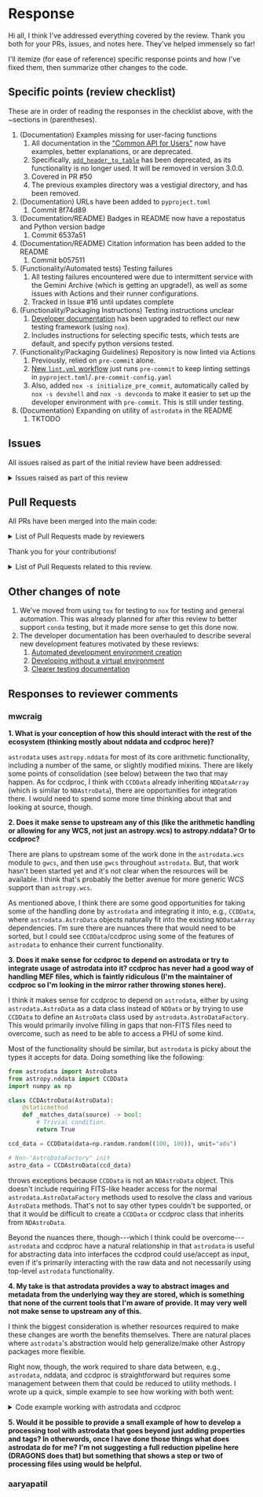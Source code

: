 # Response

Hi all, I think I've addressed everything covered by the review. Thank you both
for your PRs, issues, and notes here. They've helped immensely so far!

I'll itemize (for ease of reference) specific response points and how I've fixed them, then summarize other changes to the code.

## Specific points (review checklist)

These are in order of reading the responses in the checklist above, with the ~sections in (parentheses).

[api_short]: https://geminidrsoftware.github.io/astrodata/api_short.html
[add_header_to_table]: https://geminidrsoftware.github.io/astrodata/api/astrodata.add_header_to_table.html
[testing docs]: https://geminidrsoftware.github.io/astrodata/developer/index.html#run-the-tests
[lint workflow]: https://github.com/GeminiDRSoftware/astrodata/blob/main/.github/workflows/lint.yml

<!-- TODO: <details> & <summary> for this section -->

1. (Documentation) Examples missing for user-facing functions
    1. All documentation in the ["Common API for Users"][api_short] now
    have examples, better explanations, or are deprecated.
    2. Specifically, [`add_header_to_table`][add_header_to_table] has been deprecated, as its functionality is no longer used. It will be removed in version 3.0.0.
    3. Covered in PR #50
    4. The previous examples directory was a vestigial directory, and has been removed.
2. (Documentation) URLs have been added to `pyproject.toml`
    1. Commit 8f74d89
3. (Documentation/README) Badges in README now have a repostatus and Python version badge
    1. Commit 6537a51
4. (Documentation/README) Citation information has been added to the README
    1. Commit b057511
5. (Functionality/Automated tests) Testing failures
    1. All testing failures encountered were due to intermittent service with the Gemini Archive (which is getting an upgrade!), as well as some issues with Actions and their runner configurations.
    2. Tracked in Issue #16 until updates complete
6. (Functionality/Packaging Instructions) Testing instructions unclear
    1. [Developer documentation][testing docs] has been upgraded to reflect our new testing framework (using `nox`).
    2. Includes instructions for selecting specific tests, which tests are default, and specify python versions tested.
7. (Functionality/Packaging Guidelines) Repository is now linted via Actions
    1. Previously, relied on `pre-commit` alone.
    2. [New `lint.yml` workflow][lint workflow] just runs `pre-commit` to keep linting settings in `pyproject.toml`/`.pre-commit-config.yaml`
    3. Also, added `nox -s initialize_pre_commit`, automatically called by `nox -s devshell` and `nox -s devconda` to make it easier to set up the developer environment with `pre-commit`. This is still under testing.
8. (Documentation) Expanding on utility of `astrodata` in the README
    1. TKTODO

## Issues
All issues raised as part of the initial review have been addressed:

<details>

<summary>Issues raised as part of this review</summary>

+ [Issue #18](https://github.com/GeminiDRSoftware/astrodata/issues/18)
+ [Issue #19](https://github.com/GeminiDRSoftware/astrodata/issues/19)
+ [Issue #22](https://github.com/GeminiDRSoftware/astrodata/issues/22)
+ [Issue #23](https://github.com/GeminiDRSoftware/astrodata/issues/23)
+ [Issue #25](https://github.com/GeminiDRSoftware/astrodata/issues/25)
+ [Issue #26](https://github.com/GeminiDRSoftware/astrodata/issues/26)
+ [Issue #27](https://github.com/GeminiDRSoftware/astrodata/issues/27)
+ [Issue #28](https://github.com/GeminiDRSoftware/astrodata/issues/28)
+ [Issue #29](https://github.com/GeminiDRSoftware/astrodata/issues/29)
+ [Issue #33](https://github.com/GeminiDRSoftware/astrodata/issues/33)

</details>

## Pull Requests

All PRs have been merged into the main code:

<details>

<summary>List of Pull Requests made by reviewers</summary>

+ [Pull Request #20](https://github.com/GeminiDRSoftware/astrodata/pull/20)
+ [Pull Request #21](https://github.com/GeminiDRSoftware/astrodata/pull/21)

</details>

Thank you for your contributions!

<details>

<summary>List of Pull Requests related to this review.</summary>

+ [Pull Request #24](https://github.com/GeminiDRSoftware/astrodata/pull/24)
+ [Pull Request #31](https://github.com/GeminiDRSoftware/astrodata/pull/31)
+ [Pull Request #32](https://github.com/GeminiDRSoftware/astrodata/pull/32)
+ [Pull Request #34](https://github.com/GeminiDRSoftware/astrodata/pull/34)
+ [Pull Request #38](https://github.com/GeminiDRSoftware/astrodata/pull/38)
+ [Pull Request #41](https://github.com/GeminiDRSoftware/astrodata/pull/41)
+ [Pull Request #46](https://github.com/GeminiDRSoftware/astrodata/pull/46)
+ [Pull Request #48](https://github.com/GeminiDRSoftware/astrodata/pull/48)
+ [Pull Request #50](https://github.com/GeminiDRSoftware/astrodata/pull/50)
+ [Pull Request #51](https://github.com/GeminiDRSoftware/astrodata/pull/51)
+ [Pull Request #53](https://github.com/GeminiDRSoftware/astrodata/pull/53)

</details>


## Other changes of note

[devshells]: https://geminidrsoftware.github.io/astrodata/developer/index.html#install-the-dependencies
[poetry devs]: https://geminidrsoftware.github.io/astrodata/developer/index.html#install-the-dependencies
[test docs]: https://geminidrsoftware.github.io/astrodata/developer/index.html#run-the-tests

1. We've moved from using `tox` for testing to `nox` for testing and general automation. This was already planned for after this review to better support `conda` testing, but it made more sense to get this done now.
2. The developer documentation has been overhauled to describe several new development features motivated by these reviews:
    1. [Automated development environment creation][devshells]
    2. [Developing without a virtual environment][poetry devs]
    3. [Clearer testing documentation][test docs]

## Responses to reviewer comments

### mwcraig

**1. What is your conception of how this should interact with the rest of the ecosystem (thinking mostly about nddata and ccdproc here)?**

`astrodata` uses `astropy.nddata` for most of its core arithmetic functionality, including a number of the same, or slightly modified mixins. There are likely some points of consolidation (see below) between the two that may happen. As for ccdproc, I think with `CCDData` already inheriting `NDDataArray` (which is similar to `NDAstroData`), there are opportunities for integration there. I would need to spend some more time thinking about that and looking at source, though.

**2. Does it make sense to upstream any of this (like the arithmetic handling or allowing for any WCS, not just an astropy.wcs) to astropy.nddata? Or to ccdproc?**

There are plans to upstream some of the work done in the `astrodata.wcs` module to `gwcs`, and then use `gwcs` throughout `astrodata`. But, that work hasn't been started yet and it's not clear when the resources will be available. I think that's probably the better avenue for more generic WCS support than `astropy.wcs`.

As mentioned above, I think there are some good opportunities for taking some of the handling done by `astrodata` and integrating it into, e.g., `CCDData`, where `astrodata.AstroData` objects naturally fit into the existing `NDDataArray` dependencies. I'm sure there are nuances there that would need to be sorted, but I could see `CCDData`/ccdproc using some of the features of `astrodata` to enhance their current functionality.

**3. Does it make sense for ccdproc to depend on astrodata or try to integrate usage of astrodata into it? ccdproc has never had a good way of handling MEF files, which is faintly ridiculous (I'm the maintainer of ccdproc so I'm looking in the mirror rather throwing stones here).**

I think it makes sense for ccdproc to depend on `astrodata`, either by using `astrodata.AstroData` as a data class instead of `NDData` or by trying to use `CCDData` to define an `AstroData` class used by `astrodata.AstroDataFactory`. This would primarily involve filling in gaps that non-FITS files need to overcome, such as need to be able to access a PHU of some kind.

Most of the functionality should be similar, but `astrodata` is picky about the types it accepts for data. Doing something like the following:
```python
from astrodata import AstroData
from astropy.nddata import CCDData
import numpy as np

class CCDAstroData(AstroData):
    @staticmethod
    def _matches_data(source) -> bool:
        # Trivial condition.
        return True

ccd_data = CCDData(data=np.random.random((100, 100)), unit="adu")

# Non-"AstroDataFactory" init
astro_data = CCDAstroData(ccd_data)
```
throws exceptions because `CCDData` is not an `NDAstroData` object. This doesn't include requiring FITS-like header access for the normal `astrodata.AstroDataFactory` methods used to resolve the class and various `AstroData` methods. That's not to say other types couldn't be supported, or that it would be difficult to create a `CCDData` or ccdproc class that inherits from `NDAstroData`.

Beyond the nuances there, though---which I think could be overcome---`astrodata` and ccdproc have a natural relationship in that `astrodata` is useful for abstracting data into interfaces the ccdprod could use/accept as input, even if it's primarily interacting with the raw data and not necessarily using top-level `astrodata` functionality.

**4. My take is that astrodata provides a way to abstract images and metadata from the underlying way they are stored, which is something that none of the current tools that I'm aware of provide. It may very well not make sense to upstream any of this.**

I think the biggest consideration is whether resources required to make these changes are worth the benefits themselves. There are natural places where `astrodata`'s abstraction would help generalize/make other Astropy packages more flexible.

Right now, though, the work required to share data between, e.g., `astrodata`, nddata, and ccdproc is straightforward but requires some management between them that could be reduced to utility methods. I wrote up a quick, simple example to see how working with both went:

<details>

<summary>Code example working with astrodata and ccdproc</summary>

```python
from astrodata import AstroData, create
from astropy.nddata import CCDData, NDData
from astropy.io import fits
import astropy.units as u
import numpy as np
import ccdproc

# Create a simple FITS file object with data and a header:
hdu = fits.PrimaryHDU(data=np.ones((100, 100)))
hdu.header["INSTRUME"] = "random_inst"
hdu.header["MODE"] = "random_mode"
hdu.header["UNIT"] = "adu"  # Not always present in real data
hdu.header["EXPTIME"] = 5.0

# Create an AstroData object from the FITS file object:
ad = create(hdu)

# Access the underlying data and create a CCDData object:
ccd_image = CCDData(data=ad[0].data, unit=ad[0].hdr["UNIT"], meta=ad[0].hdr)

# Create a dark frame with the same shape as the data:
hdu_dark = fits.PrimaryHDU(data=np.random.random((100, 100)) * 10)
hdu_dark.header["INSTRUME"] = "random_inst"
hdu_dark.header["MODE"] = "random_dark_mode"
hdu_dark.header["UNIT"] = "adu"
hdu_dark.header["EXPTIME"] = 10.0

# Create an AstroData object from the FITS file object:
ad_dark = create(hdu_dark)

# Access the underlying data and create a CCDData object:
dark = CCDData(
    ad_dark[0].data,
    unit=ad_dark[0].hdr["UNIT"],
    meta=ad_dark[0].hdr,
)

# Subtract the dark frame from the data:
ccd_dark_subtracted = ccdproc.subtract_dark(
    ccd_image,
    dark,
    dark_exposure=dark.header["EXPTIME"] * u.s,
    data_exposure=ccd_image.header["EXPTIME"] * u.s,
)

```

</details>

**5. Would it be possible to provide a small example of how to develop a processing tool with astrodata that goes beyond just adding properties and tags? In otherwords, once I have done those things what does astrodata do for me? I'm not suggesting a full reduction pipeline here (DRAGONS does that) but something that shows a step or two of processing files using would be helpful.**

### aaryapatil
